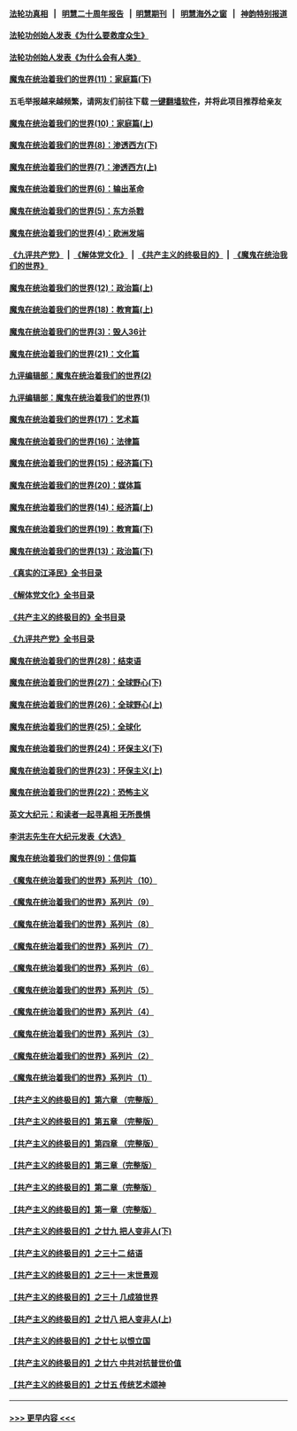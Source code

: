 #### [法轮功真相](https://github.com/gfw-breaker/truth/blob/master/README.md?t=0) &nbsp;&nbsp;|&nbsp;&nbsp; [明慧二十周年报告](https://github.com/gfw-breaker/mh-reports/blob/master/README.md?t=0) &nbsp;&nbsp;|&nbsp;&nbsp;[明慧期刊](https://github.com/gfw-breaker/mh-qikan) &nbsp;&nbsp;|&nbsp;&nbsp; [明慧海外之窗](https://github.com/gfw-breaker/mh-news/blob/master/README.md?t=0) &nbsp;&nbsp;|&nbsp;&nbsp; [神韵特别报道](https://github.com/gfw-breaker/mh-news/blob/master/shenyun.md?t=0)
#### [法轮功创始人发表《为什么要救度众生》](../pages/nsc422/n13975246.md?t=06291843) 
#### [法轮功创始人发表《为什么会有人类》](../pages/nsc422/n13912117.md?t=06291843) 
#### [魔鬼在统治着我们的世界(11)：家庭篇(下)](../pages/nsc422/n10440961.md?t=06291843) 
#### 五毛举报越来越频繁，请网友们前往下载 [一键翻墙软件](https://github.com/gfw-breaker/ssr-accounts)，并将此项目推荐给亲友
#### [魔鬼在统治着我们的世界(10)：家庭篇(上)](../pages/nsc422/n10435448.md?t=06291843) 
#### [魔鬼在统治着我们的世界(8)：渗透西方(下)](../pages/nsc422/n10429603.md?t=06291843) 
#### [魔鬼在统治着我们的世界(7)：渗透西方(上)](../pages/nsc422/n10426013.md?t=06291843) 
#### [魔鬼在统治着我们的世界(6)：输出革命](../pages/nsc422/n10421536.md?t=06291843) 
#### [魔鬼在统治着我们的世界(5)：东方杀戮](../pages/nsc422/n10417707.md?t=06291843) 
#### [魔鬼在统治着我们的世界(4)：欧洲发端](../pages/nsc422/n10414890.md?t=06291843) 
#### [《九评共产党》](https://github.com/begood0513/9ping.md/blob/master/README.md) &nbsp;|&nbsp; [《解体党文化》](../../../../jtdwh.md/blob/master/README.md)  &nbsp;|&nbsp; [《共产主义的终极目的》](../../../../gczydzjmd.md/blob/master/README.md) &nbsp;|&nbsp; [《魔鬼在统治我们的世界》](../../../../mgztzwmdsj.md/blob/master/README.md) 
#### [魔鬼在统治着我们的世界(12)：政治篇(上)](../pages/nsc422/n10444576.md?t=06291843) 
#### [魔鬼在统治着我们的世界(18)：教育篇(上)](../pages/nsc422/n10526970.md?t=06291843) 
#### [魔鬼在统治着我们的世界(3)：毁人36计](../pages/nsc422/n10411583.md?t=06291843) 
#### [魔鬼在统治着我们的世界(21)：文化篇](../pages/nsc422/n10597706.md?t=06291843) 
#### [九评编辑部：魔鬼在统治着我们的世界(2)](../pages/nsc422/n10410036.md?t=06291843) 
#### [九评编辑部：魔鬼在统治着我们的世界(1)](../pages/nsc422/n10406825.md?t=06291843) 
#### [魔鬼在统治着我们的世界(17)：艺术篇](../pages/nsc422/n10499093.md?t=06291843) 
#### [魔鬼在统治着我们的世界(16)：法律篇](../pages/nsc422/n10485969.md?t=06291843) 
#### [魔鬼在统治着我们的世界(15)：经济篇(下)](../pages/nsc422/n10469975.md?t=06291843) 
#### [魔鬼在统治着我们的世界(20)：媒体篇](../pages/nsc422/n10586579.md?t=06291843) 
#### [魔鬼在统治着我们的世界(14)：经济篇(上)](../pages/nsc422/n10457370.md?t=06291843) 
#### [魔鬼在统治着我们的世界(19)：教育篇(下)](../pages/nsc422/n10564808.md?t=06291843) 
#### [魔鬼在统治着我们的世界(13)：政治篇(下)](../pages/nsc422/n10448270.md?t=06291843) 
#### [《真实的江泽民》全书目录](../pages/nsc422/n13721399.md?t=06291843) 
#### [《解体党文化》全书目录](../pages/nsc422/n13721157.md?t=06291843) 
#### [《共产主义的终极目的》全书目录](../pages/nsc422/n13721048.md?t=06291843) 
#### [《九评共产党》全书目录](../pages/nsc422/n13708085.md?t=06291843) 
#### [魔鬼在统治着我们的世界(28)：结束语](../pages/nsc422/n10936246.md?t=06291843) 
#### [魔鬼在统治着我们的世界(27)：全球野心(下)](../pages/nsc422/n10928319.md?t=06291843) 
#### [魔鬼在统治着我们的世界(26)：全球野心(上)](../pages/nsc422/n10900318.md?t=06291843) 
#### [魔鬼在统治着我们的世界(25)：全球化](../pages/nsc422/n10788205.md?t=06291843) 
#### [魔鬼在统治着我们的世界(24)：环保主义(下)](../pages/nsc422/n10695307.md?t=06291843) 
#### [魔鬼在统治着我们的世界(23)：环保主义(上)](../pages/nsc422/n10688613.md?t=06291843) 
#### [魔鬼在统治着我们的世界(22)：恐怖主义](../pages/nsc422/n10614727.md?t=06291843) 
#### [英文大纪元：和读者一起寻真相 无所畏惧](../pages/nsc422/n12542027.md?t=06291843) 
#### [李洪志先生在大纪元发表《大选》](../pages/nsc422/n12534746.md?t=06291843) 
#### [魔鬼在统治着我们的世界(9)：信仰篇](../pages/nsc422/n10432159.md?t=06291843) 
#### [《魔鬼在统治着我们的世界》系列片（10）](../pages/nsc422/n12292670.md?t=06291843) 
#### [《魔鬼在统治着我们的世界》系列片（9）](../pages/nsc422/n12290859.md?t=06291843) 
#### [《魔鬼在统治着我们的世界》系列片（8）](../pages/nsc422/n12287445.md?t=06291843) 
#### [《魔鬼在统治着我们的世界》系列片（7）](../pages/nsc422/n12283425.md?t=06291843) 
#### [《魔鬼在统治着我们的世界》系列片（6）](../pages/nsc422/n12282314.md?t=06291843) 
#### [《魔鬼在统治着我们的世界》系列片（5）](../pages/nsc422/n12281419.md?t=06291843) 
#### [《魔鬼在统治着我们的世界》系列片（4）](../pages/nsc422/n12274024.md?t=06291843) 
#### [《魔鬼在统治着我们的世界》系列片（3）](../pages/nsc422/n12271322.md?t=06291843) 
#### [《魔鬼在统治着我们的世界》系列片（2）](../pages/nsc422/n12269049.md?t=06291843) 
#### [《魔鬼在统治着我们的世界》系列片（1）](../pages/nsc422/n12267575.md?t=06291843) 
#### [【共产主义的终极目的】第六章 （完整版）](../pages/nsc422/n11428913.md?t=06291843) 
#### [【共产主义的终极目的】第五章 （完整版）](../pages/nsc422/n11428912.md?t=06291843) 
#### [【共产主义的终极目的】第四章 （完整版）](../pages/nsc422/n11428907.md?t=06291843) 
#### [【共产主义的终极目的】第三章（完整版）](../pages/nsc422/n11428848.md?t=06291843) 
#### [【共产主义的终极目的】第二章（完整版）](../pages/nsc422/n11428831.md?t=06291843) 
#### [【共产主义的终极目的】第一章（完整版）](../pages/nsc422/n11417651.md?t=06291843) 
#### [【共产主义的终极目的】之廿九 把人变非人(下)](../pages/nsc422/n11344140.md?t=06291843) 
#### [【共产主义的终极目的】之三十二 结语](../pages/nsc422/n11360535.md?t=06291843) 
#### [【共产主义的终极目的】之三十一 末世景观](../pages/nsc422/n11351129.md?t=06291843) 
#### [【共产主义的终极目的】之三十 几成狼世界](../pages/nsc422/n11348280.md?t=06291843) 
#### [【共产主义的终极目的】之廿八 把人变非人(上)](../pages/nsc422/n11340492.md?t=06291843) 
#### [【共产主义的终极目的】之廿七 以恨立国](../pages/nsc422/n11336944.md?t=06291843) 
#### [【共产主义的终极目的】之廿六 中共对抗普世价值](../pages/nsc422/n11324785.md?t=06291843) 
#### [【共产主义的终极目的】之廿五 传统艺术颂神](../pages/nsc422/n11296396.md?t=06291843) 

----
#### [ >>> 更早内容 <<< ](../indexes/nsc422-earlier.md)
